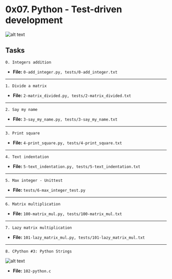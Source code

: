 # 0x07. Python - Test-driven development

![alt text](https://s3.amazonaws.com/intranet-projects-files/holbertonschool-higher-level_programming+/246/giphy-4.gif)

## **Tasks**
```
0. Integers addition
```
* **File:** `0-add_integer.py, tests/0-add_integer.txt`
---
```
1. Divide a matrix
```
* **File:** `2-matrix_divided.py, tests/2-matrix_divided.txt`
---
```
2. Say my name
```
* **File:** `3-say_my_name.py, tests/3-say_my_name.txt`
---
```
3. Print square
```
* **File:** `4-print_square.py, tests/4-print_square.txt`
---
```
4. Text indentation
```
* **File:** `5-text_indentation.py, tests/5-text_indentation.txt`
---
```
5. Max integer - Unittest
```
* **File:** `tests/6-max_integer_test.py`
---
```
6. Matrix multiplication
```
* **File:** `100-matrix_mul.py, tests/100-matrix_mul.txt`
---
```
7. Lazy matrix multiplication
```
* **File:** `101-lazy_matrix_mul.py, tests/101-lazy_matrix_mul.txt`
---
```
8. CPython #3: Python Strings
```
![alt text](https://s3.amazonaws.com/alx-intranet.hbtn.io/uploads/medias/2020/9/2c4f2b92514745519f833afdf5bc5f3eaff8c6ca.gif?X-Amz-Algorithm=AWS4-HMAC-SHA256&X-Amz-Credential=AKIARDDGGGOUSBVO6H7D%2F20240130%2Fus-east-1%2Fs3%2Faws4_request&X-Amz-Date=20240130T102553Z&X-Amz-Expires=86400&X-Amz-SignedHeaders=host&X-Amz-Signature=f90400498ceb208feed459d953aa6b30066dd606cdad683ca25c688087474939)
* **File:** `102-python.c`
